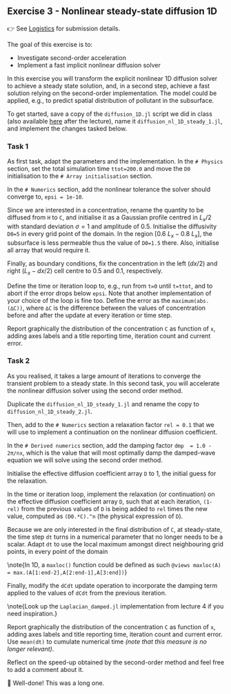 <!--This file was generated, do not modify it.-->
## Exercise 3 - **Nonlinear steady-state diffusion 1D**

👉 See [Logistics](/logistics/#submission) for submission details.

The goal of this exercise is to:
- Investigate second-order acceleration
- Implement a fast implicit nonlinear diffusion solver

In this exercise you will transform the explicit nonlinear 1D diffusion solver to achieve a steady state solution, and, in a second step, achieve a fast solution relying on the second-order implementation. The model could be applied, e.g., to predict spatial distribution of pollutant in the subsurface.

To get started, save a copy of the `diffusion_1D.jl` script we did in class (also available [here](https://github.com/eth-vaw-glaciology/course-101-0250-00/blob/main/scripts/) after the lecture), name it `diffusion_nl_1D_steady_1.jl`, and implement the changes tasked below.

### Task 1
As first task, adapt the parameters and the implementation. In the `# Physics` section, set the total simulation time `ttot=200.0` and move the `D0` initialisation to the `# Array initialisation` section.

In the `# Numerics` section, add the nonlinear tolerance the solver should converge to, `epsi = 1e-10`.

Since we are interested in a concentration, rename the quantity to be diffused from `H` to `C`, and initialise it as a Gaussian profile centred in $L_x/2$ with standard deviation $σ=1$ and amplitude of 0.5. Initialise the diffusivity `D0=5` in every grid point of the domain. In the region $[0.6~L_x - 0.8~L_x]$, the subsurface is less permeable thus the value of `D0=1.5` there. Also, initialise all array that would require it.

Finally, as boundary conditions, fix the concentration in the left ($dx/2$) and right ($L_x-dx/2$) cell centre to 0.5 and 0.1, respectively.

Define the time or iteration loop to, e.g., run from `t=0` until `t=ttot`, and to abort if the error drops below `epsi`. Note that another implementation of your choice of the loop is fine too. Define the error as the `maximum(abs.(∆C))`, where `∆C` is the difference between the values of concentration before and after the update at every iteration or time step.

Report graphically the distribution of the concentration `C` as function of `x`, adding axes labels and a title reporting time, iteration count and current error.

### Task 2
As you realised, it takes a large amount of iterations to converge the transient problem to a steady state. In this second task, you will accelerate the nonlinear diffusion solver using the second order method.

Duplicate the `diffusion_nl_1D_steady_1.jl` and rename the copy to `diffusion_nl_1D_steady_2.jl`.

Then, add to the `# Numerics` section a relaxation factor `rel = 0.1` that we will use to implement a continuation on the nonlinear diffusion coefficient.

In the `# Derived numerics` section, add the damping factor `dmp  = 1.0 - 2π/nx`, which is the value that will most optimally damp the damped-wave equation we will solve using the second order method.

Initialise the effective diffusion coefficient array `D` to 1, the initial guess for the relaxation.

In the time or iteration loop, implement the relaxation (or continuation) on the effective diffusion coefficient array `D`, such that at each iteration, `(1-rel)` from the previous values of `D` is being added to `rel` times the new value, computed as `(D0.*C).^n` (the physical expression of `D`).

Because we are only interested in the final distribution of `C`, at steady-state, the time step `dt` turns in a numerical parameter that no longer needs to be a scalar. Adapt `dt` to use the local maximum amongst direct neighbouring grid points, in every point of the domain

\note{In 1D, a `maxloc()` function could be defined as such `@views maxloc(A) = max.(A[1:end-2],A[2:end-1],A[3:end])`}

Finally, modify the `dCdt` update operation to incorporate the damping term applied to the values of `dCdt` from the previous iteration.

\note{Look up the `Laplacian_damped.jl` implementation from lecture 4 if you need inspiration.}

Report graphically the distribution of the concentration `C` as function of `x`, adding axes labels and title reporting time, iteration count and current error. Use `mean(dt)` to cumulate numerical time *(note that this measure is no longer relevant)*.

Reflect on the speed-up obtained by the second-order method and feel free to add a comment about it.

🎉 Well-done! This was a long one.

